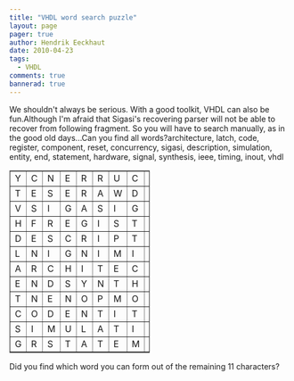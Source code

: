 ```yaml
---
title: "VHDL word search puzzle"
layout: page 
pager: true
author: Hendrik Eeckhaut
date: 2010-04-23
tags: 
  - VHDL
comments: true
bannerad: true
---
```


<div class="content">
We shouldn't always be serious. With a good toolkit, VHDL can also be fun.Although I'm afraid that Sigasi's recovering parser will not be able to recover from following fragment. So you will have to search manually, as in the good old days...Can you find all words?architecture, latch, code, register, component, reset, concurrency, sigasi, description, simulation, entity, end, statement, hardware, signal, synthesis, ieee, timing, inout, vhdl<div style="width: 50%;"><table border="1"><tr><td>Y</td><td>C</td><td>N</td><td>E</td><td>R</td><td>R</td><td>U</td><td>C</td><td>N</td><td>O</td><td>C</td><td>A</td></tr><tr><td>T</td><td>E</td><td>S</td><td>E</td><td>R</td><td>A</td><td>W</td><td>D</td><td>R</td><td>A</td><td>H</td><td>L</td></tr><tr><td>V</td><td>S</td><td>I</td><td>G</td><td>A</td><td>S</td><td>I</td><td>G</td><td>N</td><td>A</td><td>L</td><td>A</td></tr><tr><td>H</td><td>F</td><td>R</td><td>E</td><td>G</td><td>I</td><td>S</td><td>T</td><td>E</td><td>R</td><td>C</td><td>T</td></tr><tr><td>D</td><td>E</td><td>S</td><td>C</td><td>R</td><td>I</td><td>P</td><td>T</td><td>I</td><td>O</td><td>N</td><td>C</td></tr><tr><td>L</td><td>N</td><td>I</td><td>G</td><td>N</td><td>I</td><td>M</td><td>I</td><td>T</td><td>E</td><td>O</td><td>H</td></tr><tr><td>A</td><td>R</td><td>C</td><td>H</td><td>I</td><td>T</td><td>E</td><td>C</td><td>T</td><td>U</td><td>R</td><td>E</td></tr><tr><td>E</td><td>N</td><td>D</td><td>S</td><td>Y</td><td>N</td><td>T</td><td>H</td><td>E</td><td>S</td><td>I</td><td>S</td></tr><tr><td>T</td><td>N</td><td>E</td><td>N</td><td>O</td><td>P</td><td>M</td><td>O</td><td>C</td><td>T</td><td>N</td><td>I</td></tr><tr><td>C</td><td>O</td><td>D</td><td>E</td><td>N</td><td>T</td><td>I</td><td>T</td><td>Y</td><td>R</td><td>O</td><td>E</td></tr><tr><td>S</td><td>I</td><td>M</td><td>U</td><td>L</td><td>A</td><td>T</td><td>I</td><td>O</td><td>N</td><td>U</td><td>E</td></tr><tr><td>G</td><td>R</td><td>S</td><td>T</td><td>A</td><td>T</td><td>E</td><td>M</td><td>E</td><td>N</td><td>T</td><td>E</td></tr></table></div>Did you find which word you can form out of the remaining 11 characters?  </div>

